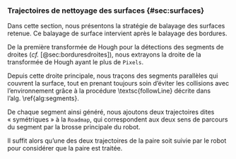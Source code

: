 ### Trajectoires de nettoyage des surfaces {#sec:surfaces}

Dans cette section, nous présentons la stratégie de balayage des surfaces retenue. Ce balayage de surface intervient
après le balayage des bordures.

De la première transformée de Hough pour la détections des segments de droites (*cf.* [@sec:borduresdroites]), nous
extrayons la droite de la transformée de Hough ayant le plus de `Pixels`.

Depuis cette droite principale, nous traçons des segments parallèles qui couvrent la surface, tout en prenant toujours
soin d’éviter les collisions avec l’environnement grâce à la procédure \textsc{followLine} décrite dans
l’alg. \ref{alg:segments}.

De chaque segment ainsi généré, nous ajoutons deux trajectoires dites « symétriques » à la `Roadmap`, qui
correspondent aux deux sens de parcours du segment par la brosse principale du robot.

Il suffit alors qu’une des deux trajectoires de la paire soit suivie par le robot pour considérer que la paire est
traitée.
